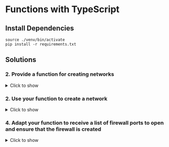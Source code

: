 # Functions with TypeScript

## Install Dependencies

```shell
source ./venv/bin/activate
pip install -r requirements.txt
```

## Solutions

### 2. Provide a function for creating networks

<details><summary>Click to show</summary><p>

```python
class NetworkArgs:
    def __init__(self, label: str):
        self.label = label

def create_network(name: str, args: NetworkArgs) -> civo.Network:
    return civo.Network(name, label=args.label)
```

</p></details>

### 2. Use your function to create a network

<details><summary>Click to show</summary><p>

```python
create_network(name="one-functions", args=NetworkArgs(label="pulumi-workshop"))
```

</p></details>

### 4. Adapt your function to receive a list of firewall ports to open and ensure that the firewall is created

<details><summary>Click to show</summary><p>

First, we provide our own types for passing around. This is how you achieve a good developer experience, by tailoring these to reflect what your down stream consumers care about and nothing else.

```python
# You'll need to add this to the top of your Python code too:
# from typing import List

class FirewallRuleArgs:
  def __init__(self, label: str, cidrs: List[str], protocol: str, port: str):
    self.label = label
    self.cidrs = cidrs
    self.protocol = protocol
    self.port = port

class NetworkArgs:
    def __init__(self, label: str, firewall_rules: List[FirewallRuleArgs]):
        self.label = label
        self.firewall_rules = firewall_rules
```

Next, we enrich our function. We only really need to pass back the network, as the consumers don't actually need to work directly with the firewall or its rules. So keep the API simple and let Pulumi manage the rest.

```python
def create_network(name: str, args: NetworkArgs) -> civo.Network:
    network = civo.Network(name, label=args.label)

    firewall = civo.Firewall(name, network_id=network.id)

    firewall_rules = list(map(lambda rule: civo.FirewallRule(f'{name}-{rule.label}', firewall_id=firewall.id, protocol=rule.protocol, start_port=rule.port, cidrs=rule.cidrs, label=rule.label, action="allow", direction="ingress"), args.firewall_rules))

    return network
```

Our consumers then get an API to work with like so:

```python
create_network(name="one-functions", args=NetworkArgs(label="pulumi-workshop", firewall_rules=[FirewallRuleArgs(label="https", cidrs=["0.0.0.0/0"], port="443", protocol="tcp")]))
```

</p></details>
